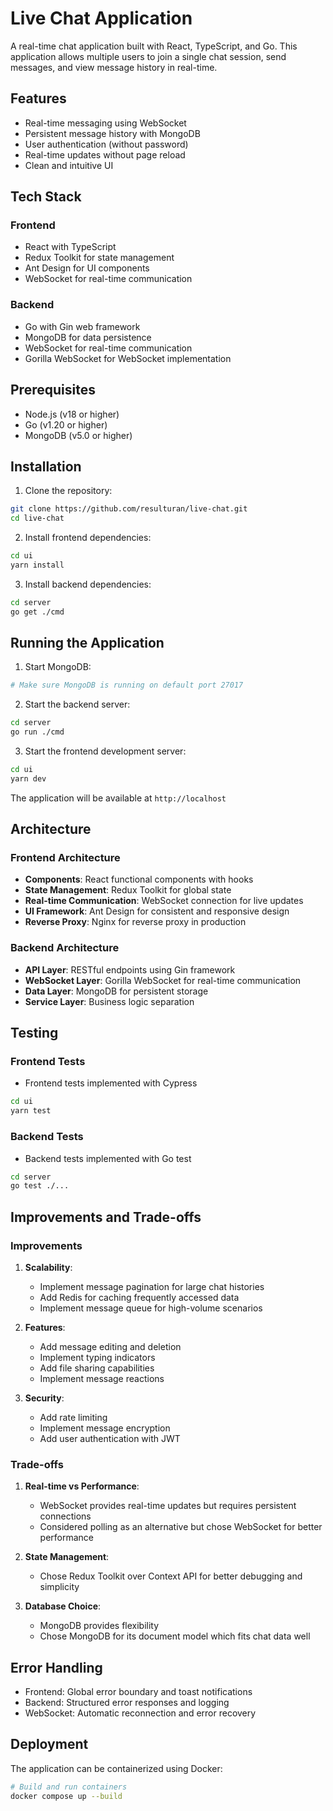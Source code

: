 # Live Chat Application

A real-time chat application built with React, TypeScript, and Go. This application allows multiple users to join a single chat session, send messages, and view message history in real-time.

## Features

- Real-time messaging using WebSocket
- Persistent message history with MongoDB
- User authentication (without password)
- Real-time updates without page reload
- Clean and intuitive UI

## Tech Stack

### Frontend
- React with TypeScript
- Redux Toolkit for state management
- Ant Design for UI components
- WebSocket for real-time communication

### Backend
- Go with Gin web framework
- MongoDB for data persistence
- WebSocket for real-time communication
- Gorilla WebSocket for WebSocket implementation

## Prerequisites

- Node.js (v18 or higher)
- Go (v1.20 or higher)
- MongoDB (v5.0 or higher)

## Installation

1. Clone the repository:
```bash
git clone https://github.com/resulturan/live-chat.git
cd live-chat
```

2. Install frontend dependencies:
```bash
cd ui
yarn install
```

3. Install backend dependencies:
```bash
cd server
go get ./cmd
```

## Running the Application

1. Start MongoDB:
```bash
# Make sure MongoDB is running on default port 27017
```

2. Start the backend server:
```bash
cd server
go run ./cmd
```

3. Start the frontend development server:
```bash
cd ui
yarn dev
```

The application will be available at `http://localhost`

## Architecture

### Frontend Architecture
- **Components**: React functional components with hooks
- **State Management**: Redux Toolkit for global state
- **Real-time Communication**: WebSocket connection for live updates
- **UI Framework**: Ant Design for consistent and responsive design
- **Reverse Proxy**: Nginx for reverse proxy in production

### Backend Architecture
- **API Layer**: RESTful endpoints using Gin framework
- **WebSocket Layer**: Gorilla WebSocket for real-time communication
- **Data Layer**: MongoDB for persistent storage
- **Service Layer**: Business logic separation

## Testing

### Frontend Tests
- Frontend tests implemented with Cypress

```bash
cd ui
yarn test
```

### Backend Tests
- Backend tests implemented with Go test

```bash
cd server
go test ./...
```

## Improvements and Trade-offs

### Improvements
1. **Scalability**:
   - Implement message pagination for large chat histories
   - Add Redis for caching frequently accessed data
   - Implement message queue for high-volume scenarios

2. **Features**:
   - Add message editing and deletion
   - Implement typing indicators
   - Add file sharing capabilities
   - Implement message reactions

3. **Security**:
   - Add rate limiting
   - Implement message encryption
   - Add user authentication with JWT

### Trade-offs
1. **Real-time vs Performance**:
   - WebSocket provides real-time updates but requires persistent connections
   - Considered polling as an alternative but chose WebSocket for better performance

2. **State Management**:
   - Chose Redux Toolkit over Context API for better debugging and simplicity

3. **Database Choice**:
   - MongoDB provides flexibility
   - Chose MongoDB for its document model which fits chat data well

## Error Handling

- Frontend: Global error boundary and toast notifications
- Backend: Structured error responses and logging
- WebSocket: Automatic reconnection and error recovery

## Deployment

The application can be containerized using Docker:

```bash
# Build and run containers
docker compose up --build
```
